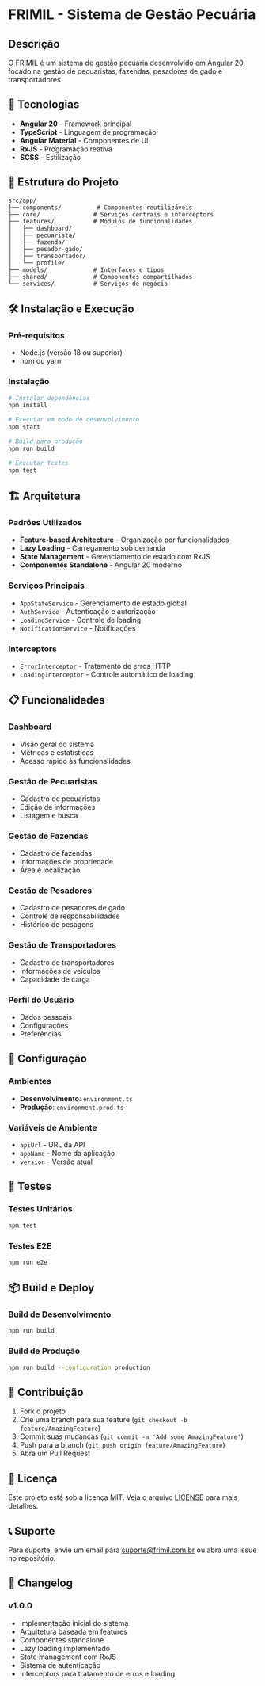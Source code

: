 # FRIMIL - Sistema de Gestão Pecuária

## Descrição

O FRIMIL é um sistema de gestão pecuária desenvolvido em Angular 20, focado na gestão de pecuaristas, fazendas, pesadores de gado e transportadores.

## 🚀 Tecnologias

- **Angular 20** - Framework principal
- **TypeScript** - Linguagem de programação
- **Angular Material** - Componentes de UI
- **RxJS** - Programação reativa
- **SCSS** - Estilização

## 📁 Estrutura do Projeto

```
src/app/
├── components/          # Componentes reutilizáveis
├── core/               # Serviços centrais e interceptors
├── features/           # Módulos de funcionalidades
│   ├── dashboard/
│   ├── pecuarista/
│   ├── fazenda/
│   ├── pesador-gado/
│   ├── transportador/
│   └── profile/
├── models/             # Interfaces e tipos
├── shared/             # Componentes compartilhados
└── services/           # Serviços de negócio
```

## 🛠️ Instalação e Execução

### Pré-requisitos
- Node.js (versão 18 ou superior)
- npm ou yarn

### Instalação
```bash
# Instalar dependências
npm install

# Executar em modo de desenvolvimento
npm start

# Build para produção
npm run build

# Executar testes
npm test
```

## 🏗️ Arquitetura

### Padrões Utilizados
- **Feature-based Architecture** - Organização por funcionalidades
- **Lazy Loading** - Carregamento sob demanda
- **State Management** - Gerenciamento de estado com RxJS
- **Componentes Standalone** - Angular 20 moderno

### Serviços Principais
- `AppStateService` - Gerenciamento de estado global
- `AuthService` - Autenticação e autorização
- `LoadingService` - Controle de loading
- `NotificationService` - Notificações

### Interceptors
- `ErrorInterceptor` - Tratamento de erros HTTP
- `LoadingInterceptor` - Controle automático de loading

## 📋 Funcionalidades

### Dashboard
- Visão geral do sistema
- Métricas e estatísticas
- Acesso rápido às funcionalidades

### Gestão de Pecuaristas
- Cadastro de pecuaristas
- Edição de informações
- Listagem e busca

### Gestão de Fazendas
- Cadastro de fazendas
- Informações de propriedade
- Área e localização

### Gestão de Pesadores
- Cadastro de pesadores de gado
- Controle de responsabilidades
- Histórico de pesagens

### Gestão de Transportadores
- Cadastro de transportadores
- Informações de veículos
- Capacidade de carga

### Perfil do Usuário
- Dados pessoais
- Configurações
- Preferências

## 🔧 Configuração

### Ambientes
- **Desenvolvimento**: `environment.ts`
- **Produção**: `environment.prod.ts`

### Variáveis de Ambiente
- `apiUrl` - URL da API
- `appName` - Nome da aplicação
- `version` - Versão atual

## 🧪 Testes

### Testes Unitários
```bash
npm test
```

### Testes E2E
```bash
npm run e2e
```

## 📦 Build e Deploy

### Build de Desenvolvimento
```bash
npm run build
```

### Build de Produção
```bash
npm run build --configuration production
```

## 🤝 Contribuição

1. Fork o projeto
2. Crie uma branch para sua feature (`git checkout -b feature/AmazingFeature`)
3. Commit suas mudanças (`git commit -m 'Add some AmazingFeature'`)
4. Push para a branch (`git push origin feature/AmazingFeature`)
5. Abra um Pull Request

## 📄 Licença

Este projeto está sob a licença MIT. Veja o arquivo [LICENSE](LICENSE) para mais detalhes.

## 📞 Suporte

Para suporte, envie um email para suporte@frimil.com.br ou abra uma issue no repositório.

## 🔄 Changelog

### v1.0.0
- Implementação inicial do sistema
- Arquitetura baseada em features
- Componentes standalone
- Lazy loading implementado
- State management com RxJS
- Sistema de autenticação
- Interceptors para tratamento de erros e loading
